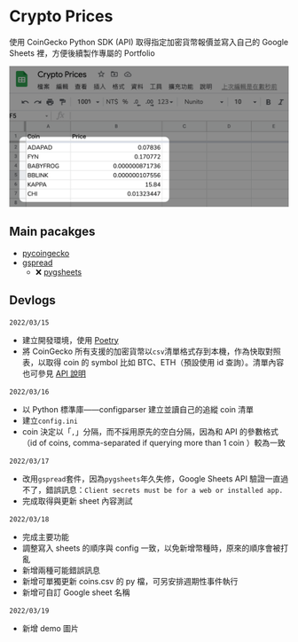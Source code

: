 # Crypto Prices
使用 CoinGecko Python SDK (API) 取得指定加密貨幣報價並寫入自己的 Google Sheets 裡，方便後續製作專屬的 Portfolio

![](image/demo.png)

## Main pacakges
- [pycoingecko](https://github.com/man-c/pycoingecko)
- [gspread](https://github.com/burnash/gspread)
  - ❌ [pygsheets](https://github.com/nithinmurali/pygsheets)


## Devlogs
`2022/03/15`
- 建立開發環境，使用 [Poetry](https://python-poetry.org/)
- 將 CoinGecko 所有支援的加密貨幣以`csv`清單格式存到本機，作為快取對照表，以取得 coin 的 symbol 比如 BTC、ETH（預設使用 id 查詢）。清單內容也可參見 [API 說明](https://www.coingecko.com/en/api/documentation)

`2022/03/16`
- 以 Python 標準庫——configparser 建立並讀自己的追縱 coin 清單
- 建立`config.ini`
- coin 決定以「`,`」分隔，而不採用原先的空白分隔，因為和 API 的參數格式（id of coins, comma-separated if querying more than 1 coin
）較為一致

`2022/03/17`
- 改用`gspread`套件，因為`pygsheets`年久失修，Google Sheets API 驗證一直過不了，錯誤訊息：`Client secrets must be for a web or installed app.`
- 完成取得與更新 sheet 內容測試

`2022/03/18`
- 完成主要功能
- 調整寫入 sheets 的順序與 config 一致，以免新增幣種時，原來的順序會被打亂
- 新增兩種可能錯誤訊息
- 新增可單獨更新 coins.csv 的 py 檔，可另安排週期性事件執行
- 新增可自訂 Google sheet 名稱

`2022/03/19`
- 新增 demo 圖片